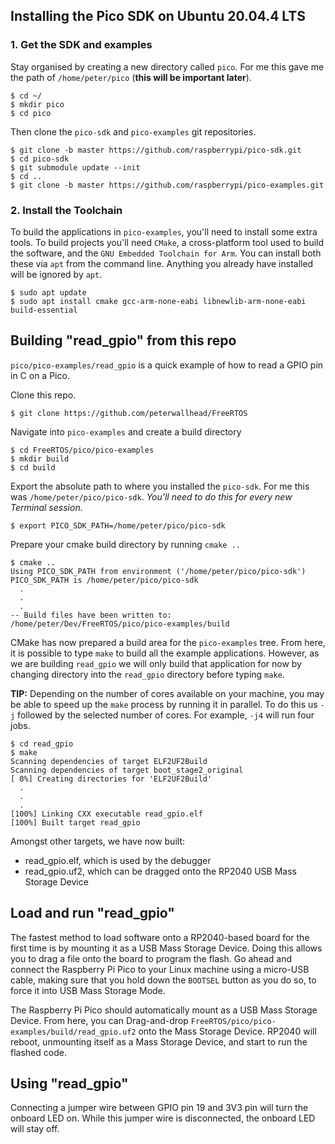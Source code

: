 ## Installing the Pico SDK on Ubuntu 20.04.4 LTS
### 1. Get the SDK and examples
Stay organised by creating a new directory called ```pico```. For me this gave me the path of ```/home/peter/pico``` (**this will be important later**).

```
$ cd ~/
$ mkdir pico
$ cd pico
```
Then clone the ```pico-sdk``` and ```pico-examples``` git repositories.

```
$ git clone -b master https://github.com/raspberrypi/pico-sdk.git
$ cd pico-sdk
$ git submodule update --init
$ cd ..
$ git clone -b master https://github.com/raspberrypi/pico-examples.git
```

### 2. Install the Toolchain
To build the applications in ```pico-examples```, you'll need to install some extra tools. To build projects you'll need ```CMake```, a cross-platform tool used to build the software, and the ```GNU Embedded Toolchain for Arm```. You can install both these via ```apt``` from the command line. Anything you already have installed will be ignored by ```apt```.

```
$ sudo apt update
$ sudo apt install cmake gcc-arm-none-eabi libnewlib-arm-none-eabi build-essential
```

## Building "read_gpio" from this repo
```pico/pico-examples/read_gpio``` is a quick example of how to read a GPIO pin in C on a Pico.

Clone this repo.
```
$ git clone https://github.com/peterwallhead/FreeRTOS
```

Navigate into ```pico-examples``` and create a build directory

```
$ cd FreeRTOS/pico/pico-examples
$ mkdir build
$ cd build
```

Export the absolute path to where you installed the ```pico-sdk```. For me this was ```/home/peter/pico/pico-sdk```. *You'll need to do this for every new Terminal session.*

```
$ export PICO_SDK_PATH=/home/peter/pico/pico-sdk
```

Prepare your cmake build directory by running ```cmake ..```
```
$ cmake ..
Using PICO_SDK_PATH from environment ('/home/peter/pico/pico-sdk')
PICO_SDK_PATH is /home/peter/pico/pico-sdk
  .
  .
  .
-- Build files have been written to: /home/peter/Dev/FreeRTOS/pico/pico-examples/build
```

CMake has now prepared a build area for the ```pico-examples``` tree. From here, it is possible to type ```make``` to build all the example applications. However, as we are building ```read_gpio``` we will only build that application for now by changing directory into the ```read_gpio``` directory before typing ```make```.

**TIP:** Depending on the number of cores available on your machine, you may be able to speed up the ```make``` process by running it in parallel. To do this us ```-j``` followed by the selected number of cores. For example, ```-j4``` will run four jobs.

```
$ cd read_gpio
$ make
Scanning dependencies of target ELF2UF2Build
Scanning dependencies of target boot_stage2_original
[ 0%] Creating directories for 'ELF2UF2Build'
  .
  .
  .
[100%] Linking CXX executable read_gpio.elf
[100%] Built target read_gpio   
```

Amongst other targets, we have now built:
- read_gpio.elf, which is used by the debugger
- read_gpio.uf2, which can be dragged onto the RP2040 USB Mass Storage Device

## Load and run "read_gpio"

The fastest method to load software onto a RP2040-based board for the first time is by mounting it as a USB Mass Storage Device. Doing this allows you to drag a file onto the board to program the flash. Go ahead and connect the
Raspberry Pi Pico to your Linux machine using a micro-USB cable, making sure that you hold down the ```BOOTSEL``` button as you do so, to force it into USB Mass Storage Mode.

The Raspberry Pi Pico should automatically mount as a USB Mass Storage Device. From here, you can Drag-and-drop ```FreeRTOS/pico/pico-examples/build/read_gpio.uf2``` onto the Mass Storage Device. RP2040 will reboot, unmounting itself as a Mass Storage Device, and start to run the flashed code.

## Using "read_gpio"

Connecting a jumper wire between GPIO pin 19 and 3V3 pin will turn the onboard LED on. While this jumper wire is disconnected, the onboard LED will stay off.
